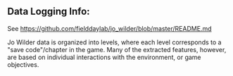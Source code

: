 ## Data Logging Info:
See https://github.com/fielddaylab/jo_wilder/blob/master/README.md

Jo Wilder data is organized into levels, where each level corresponds to a "save code"/chapter in the game.
Many of the extracted features, however, are based on individual interactions with the environment, or game objectives.